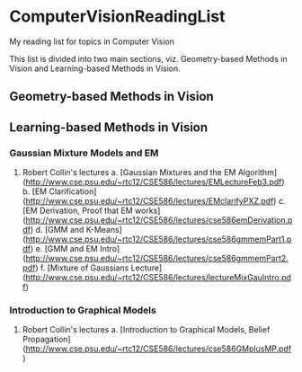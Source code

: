 # ComputerVisionReadingList

My reading list for topics in Computer Vision

This list is divided into two main sections, viz. Geometry-based Methods in Vision and Learning-based Methods in Vision.

## Geometry-based Methods in Vision


## Learning-based Methods in Vision

### Gaussian Mixture Models and EM

1. Robert Collin's lectures
  a. [Gaussian Mixtures and the EM Algorithm] (http://www.cse.psu.edu/~rtc12/CSE586/lectures/EMLectureFeb3.pdf)
  b. [EM Clarification] (http://www.cse.psu.edu/~rtc12/CSE586/lectures/EMclarifyPXZ.pdf)
  c. [EM Derivation, Proof that EM works] (http://www.cse.psu.edu/~rtc12/CSE586/lectures/cse586emDerivation.pdf)
  d. [GMM and K-Means] (http://www.cse.psu.edu/~rtc12/CSE586/lectures/cse586gmmemPart1.pdf)
  e. [GMM and EM Intro] (http://www.cse.psu.edu/~rtc12/CSE586/lectures/cse586gmmemPart2.pdf)
  f. [Mixture of Gaussians Lecture] (http://www.cse.psu.edu/~rtc12/CSE586/lectures/lectureMixGauIntro.pdf)

### Introduction to Graphical Models

1. Robert Collin's lectures
  a. [Introduction to Graphical Models, Belief Propagation] (http://www.cse.psu.edu/~rtc12/CSE586/lectures/cse586GMplusMP.pdf)
